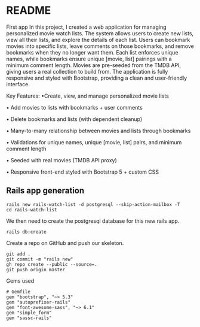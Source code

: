 # README

First app
In this project, I created a web application for managing personalized movie watch lists. The system allows users to create new lists, view all their lists, and explore the details of each list. Users can bookmark movies into specific lists, leave comments on those bookmarks, and remove bookmarks when they no longer want them. Each list enforces unique names, while bookmarks ensure unique [movie, list] pairings with a minimum comment length. Movies are pre-seeded from the TMDB API, giving users a real collection to build from. The application is fully responsive and styled with Bootstrap, providing a clean and user-friendly interface.

Key Features:
•Create, view, and manage personalized movie lists

•	Add movies to lists with bookmarks + user comments

•	Delete bookmarks and lists (with dependent cleanup)

•	Many-to-many relationship between movies and lists through bookmarks

•	Validations for unique names, unique [movie, list] pairs, and minimum comment length

•	Seeded with real movies (TMDB API proxy)

•	Responsive front-end styled with Bootstrap 5 + custom CSS


## Rails app generation

```
rails new rails-watch-list -d postgresql --skip-action-mailbox -T
cd rails-watch-list
```
We then need to create the postgresql database for this new rails app.
```
rails db:create
```
Create a repo on GitHub and push our skeleton.
```
git add .
git commit -m "rails new"
gh repo create --public --source=.
git push origin master
```

Gems used
```
# Gemfile
gem "bootstrap", "~> 5.3"
gem "autoprefixer-rails"
gem "font-awesome-sass", "~> 6.1"
gem "simple_form"
gem "sassc-rails"
```
